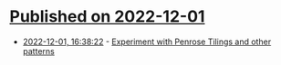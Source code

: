 # [Published on 2022-12-01](index.md)

* [2022-12-01, 16:38:22](https://news.ycombinator.com/item?id=33818693) - [Experiment with Penrose Tilings and other patterns](https://aatishb.com/patterncollider/)
